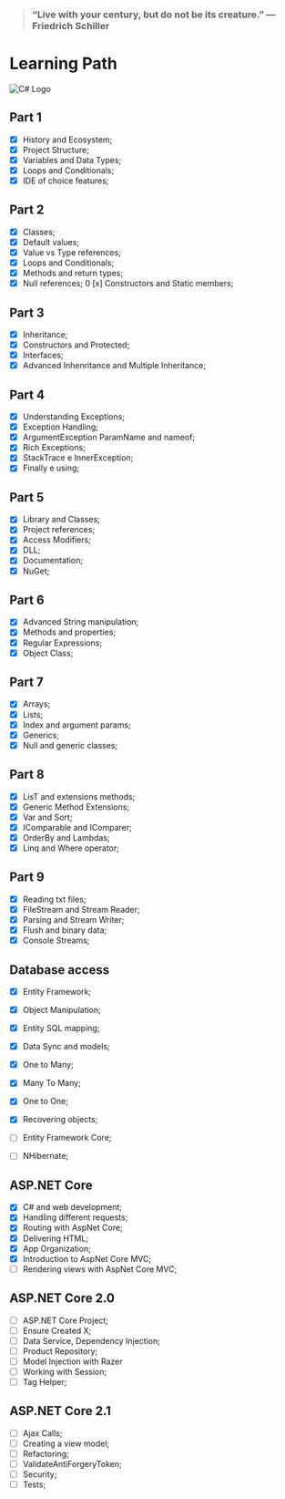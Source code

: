 > ### “Live with your century, but do not be its creature.” ― Friedrich Schiller


# Learning Path
![C# Logo](https://miro.medium.com/max/591/1*K8-NHsRRBuUpuzphdkZ6MQ.png)

## Part 1
  - [x] History and Ecosystem;
  - [x] Project Structure;
  - [x] Variables and Data Types;
  - [x] Loops and Conditionals;
  - [x] IDE of choice features;

## Part 2

  - [x] Classes;
  - [x] Default values;
  - [x] Value vs Type references;
  - [x] Loops and Conditionals;
  - [x] Methods and return types;
  - [x] Null references;
  0 [x] Constructors and Static members;

## Part 3
  - [x] Inheritance;
  - [x] Constructors and Protected;
  - [x] Interfaces;
  - [x] Advanced Inhenritance and Multiple Inheritance;

## Part 4 
  - [x] Understanding Exceptions;
  - [x] Exception Handling;
  - [x] ArgumentException ParamName and nameof;
  - [x] Rich Exceptions;
  - [x] StackTrace e InnerException;
  - [x] Finally e using;

## Part 5
  - [x] Library and Classes;
  - [x] Project references;
  - [x] Access Modifiers;
  - [x] DLL;
  - [x] Documentation;
  - [x] NuGet;

## Part 6
  - [x] Advanced String manipulation;
  - [x] Methods and properties;
  - [x] Regular Expressions;
  - [x] Object Class;

## Part 7 
  - [x] Arrays;
  - [x] Lists;
  - [x] Index and argument params;
  - [x] Generics;
  - [x] Null and generic classes;

## Part 8 
  - [x] LisT and extensions methods;
  - [x] Generic Method Extensions;
  - [x] Var and Sort;
  - [x] IComparable and IComparer;
  - [x] OrderBy and Lambdas;
  - [x] Linq and Where operator;

## Part 9 
  - [x] Reading txt files;
  - [x] FileStream and Stream Reader;
  - [x] Parsing and Stream Writer;
  - [x] Flush and binary data;
  - [x] Console Streams;

## Database access

  - [x] Entity Framework;
  - [x] Object Manipulation;
  - [x] Entity SQL mapping;
  - [x] Data Sync and models; 
  - [x] One to Many;
  - [x] Many To Many;
  - [x] One to One;
  - [x] Recovering objects;
  - [ ] Entity Framework Core;
  - [ ] NHibernate;


## ASP.NET Core 
  - [x] C# and web development;
  - [x] Handling different requests;
  - [x] Routing with AspNet Core;
  - [x] Delivering HTML; 
  - [x] App Organization;
  - [x] Introduction to AspNet Core MVC;
  - [ ] Rendering views with AspNet Core MVC;

## ASP.NET Core 2.0
  - [ ] ASP.NET Core Project;
  - [ ] Ensure Created X;
  - [ ] Data Service, Dependency Injection;
  - [ ] Product Repository;
  - [ ] Model Injection with Razer
  - [ ] Working with Session;
  - [ ] Tag Helper;

 ## ASP.NET Core 2.1

  - [ ] Ajax Calls;
  - [ ] Creating a view model;
  - [ ] Refactoring;
  - [ ] ValidateAntiForgeryToken;
  - [ ] Security; 
  - [ ] Tests;
